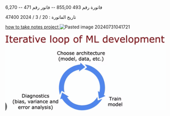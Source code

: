 6,270 --  فاتورة رقم 493
855,00 -- فاتور رقم 471


47400
تاريخ الفاتورة : 20 / 3 / 2024 

[how to take notes project ](how%20to%20take%20notes%20project%20.md)
![Pasted image 20240731041721](Pasted%20image%2020240731041721.png)

![Pasted image 20240731041721](Attachment/Pasted%20image%2020240731041721.png)